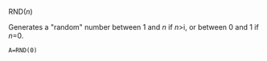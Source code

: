 RND(*n*)

Generates a "random" number between 1 and *n* if *n*>i, or between 0 and 1 if *n*=0.

```ecb2
A=RND(0)
```
